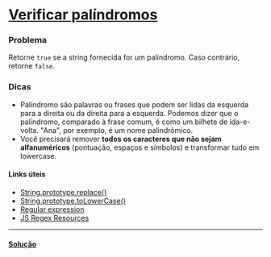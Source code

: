 # [Verificar palíndromos](https://www.freecodecamp.com/challenges/check-for-palindromes)

### Problema
Retorne `true` se a string fornecida for um palíndromo. Caso contrário, retorne `false`.

### Dicas
- Palíndromo são palavras ou frases que podem ser lidas da esquerda para a direita ou da direita para a esquerda. Podemos dizer que o palíndromo, comparado à frase comum, é como um bilhete de ida-e-volta. "Ana", por exemplo, é um nome palindrômico.
- Você precisará remover **todos os caracteres que não sejam alfanuméricos** (pontuação, espaços e símbolos) e transformar tudo em lowercase.

#### Links úteis
- [String.prototype.replace()](https://developer.mozilla.org/en-US/docs/Web/JavaScript/Reference/Global_Objects/String/replace)
- [String.prototype.toLowerCase()](https://developer.mozilla.org/en-US/docs/Web/JavaScript/Reference/Global_Objects/String/toLowerCase)
- [Regular expression](https://www.w3schools.com/jsref/jsref_obj_regexp.asp)
- [JS Regex Resources](https://github.com/freeCodeCamp/freeCodeCamp/wiki/JS-Regex-Resources)

---
#### [Solução](https://github.com/bcarvalho89/freecodecamp/blob/master/pt_BR/verificar-palindromos/solucao.md)